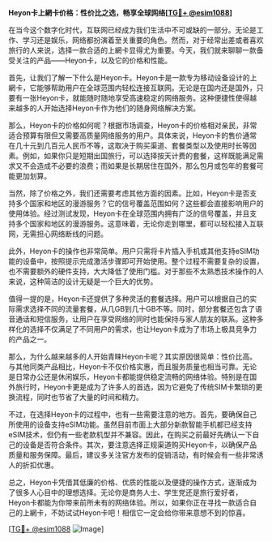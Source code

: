 **Heyon卡上網卡价格：性价比之选，畅享全球网络[[TG💪+ @esim1088](https://t.me/s/esim1088)]**

在当今这个数字化时代，互联网已经成为我们生活中不可或缺的一部分。无论是工作、学习还是娱乐，网络都扮演着至关重要的角色。然而，对于经常出差或者喜欢旅行的人来说，选择一款合适的上網卡显得尤为重要。今天，我们就来聊聊一款备受关注的产品——Heyon卡，以及它的价格和性能。

首先，让我们了解一下什么是Heyon卡。Heyon卡是一款专为移动设备设计的上網卡，它能够帮助用户在全球范围内轻松连接互联网。无论是在国内还是国外，只要有一张Heyon卡，就能随时随地享受高速稳定的网络服务。这种便捷性使得越来越多的人开始选择Heyon卡作为他们的随身网络解决方案。

那么，Heyon卡的价格如何呢？根据市场调查，Heyon卡的价格相对亲民，非常适合预算有限但又需要高质量网络服务的用户。具体来说，Heyon卡的售价通常在几十元到几百元人民币不等，这取决于购买渠道、套餐类型以及使用时长等因素。例如，如果你只是短期出国旅行，可以选择按天计费的套餐，这样既能满足需求又不会造成不必要的浪费；而如果是长期居住在国外，那么包月或包年的套餐可能更加划算。

当然，除了价格之外，我们还需要考虑其他方面的因素。比如，Heyon卡是否支持多个国家和地区的漫游服务？它的信号覆盖范围如何？这些都会直接影响用户的使用体验。经过测试发现，Heyon卡在全球范围内拥有广泛的信号覆盖，并且支持多个国家和地区的漫游服务。这意味着，无论你走到哪里，都可以轻松接入互联网，无需担心网络断线的问题。

此外，Heyon卡的操作也非常简单。用户只需将卡片插入手机或其他支持eSIM功能的设备中，按照提示完成激活步骤即可开始使用。整个过程不需要复杂的设置，也不需要额外的硬件支持，大大降低了使用门槛。对于那些不太熟悉技术操作的人来说，这种简洁的设计无疑是一个巨大的优势。

值得一提的是，Heyon卡还提供了多种灵活的套餐选择。用户可以根据自己的实际需求选择不同的流量套餐，从几GB到几十GB不等。同时，部分套餐还包含了语音通话和短信服务，让用户在享受网络的同时也能保持与家人朋友的联系。这种多样化的选择不仅满足了不同用户的需求，也让Heyon卡成为了市场上极具竞争力的产品之一。

那么，为什么越来越多的人开始青睐Heyon卡呢？其实原因很简单：性价比高。与其他同类产品相比，Heyon卡不仅价格实惠，而且服务质量也相当可靠。无论是日常办公还是休闲娱乐，Heyon卡都能提供稳定流畅的网络体验。特别是在国外旅行时，Heyon卡更是成为了许多人的首选，因为它避免了传统SIM卡繁琐的更换流程，同时也节省了大量的时间和精力。

不过，在选择Heyon卡的过程中，也有一些需要注意的地方。首先，要确保自己所使用的设备支持eSIM功能。虽然目前市面上大部分新款智能手机都已经支持eSIM技术，但仍有一些老款机型并不兼容。因此，在购买之前最好先确认一下自己的设备是否符合条件。其次，要注意选择正规渠道购买Heyon卡，以确保产品质量和服务保障。最后，建议多关注官方发布的促销活动，有时候会有一些非常诱人的折扣优惠。

总之，Heyon卡凭借其低廉的价格、优质的性能以及便捷的操作方式，逐渐成为了很多人心目中的理想选择。无论你是商务人士、学生党还是旅行爱好者，Heyon卡都能为你带来前所未有的网络体验。所以，如果你正在寻找一款适合自己的上網卡，不妨试试Heyon卡吧！相信它一定会给你带来意想不到的惊喜。

[[TG💪+ @esim1088](https://t.me/s/esim1088) ![Image](https://i.postimg.cc/4NQfJmqS/Snipaste-2025-05-13-00-14-12.png)]